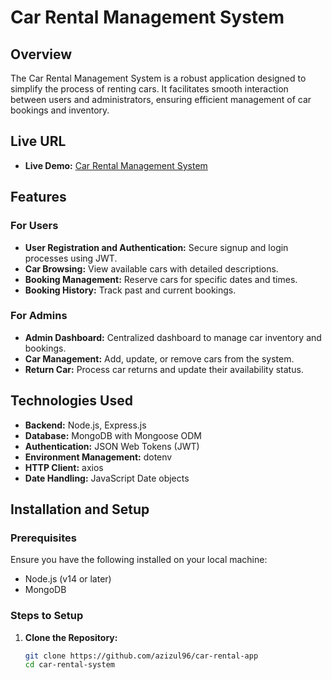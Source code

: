# Car Rental Management System

## Overview

The Car Rental Management System is a robust application designed to simplify the process of renting cars. It facilitates smooth interaction between users and administrators, ensuring efficient management of car bookings and inventory.

## Live URL

- **Live Demo:** [Car Rental Management System](https://assignment-3-five-ochre.vercel.app/)

## Features

### For Users
- **User Registration and Authentication:** Secure signup and login processes using JWT.
- **Car Browsing:** View available cars with detailed descriptions.
- **Booking Management:** Reserve cars for specific dates and times.
- **Booking History:** Track past and current bookings.

### For Admins
- **Admin Dashboard:** Centralized dashboard to manage car inventory and bookings.
- **Car Management:** Add, update, or remove cars from the system.
- **Return Car:** Process car returns and update their availability status.

## Technologies Used

- **Backend:** Node.js, Express.js
- **Database:** MongoDB with Mongoose ODM
- **Authentication:** JSON Web Tokens (JWT)
- **Environment Management:** dotenv
- **HTTP Client:** axios
- **Date Handling:** JavaScript Date objects

## Installation and Setup

### Prerequisites

Ensure you have the following installed on your local machine:
- Node.js (v14 or later)
- MongoDB

### Steps to Setup

1. **Clone the Repository:**
   ```bash
   git clone https://github.com/azizul96/car-rental-app
   cd car-rental-system
